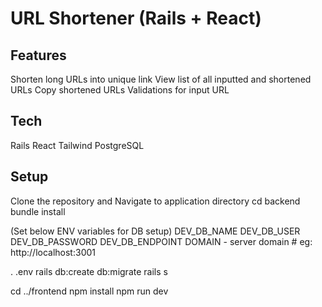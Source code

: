 # URL Shortener (Rails + React)

## Features
Shorten long URLs into unique link
View list of all inputted and shortened URLs
Copy shortened URLs
Validations for input URL

## Tech
Rails
React
Tailwind
PostgreSQL

## Setup
Clone the repository and Navigate to application directory
cd backend
bundle install

(Set below ENV variables for DB setup)
DEV_DB_NAME
DEV_DB_USER
DEV_DB_PASSWORD
DEV_DB_ENDPOINT
DOMAIN - server domain # eg: http://localhost:3001

. .env
rails db:create db:migrate
rails s

cd ../frontend
npm install
npm run dev
